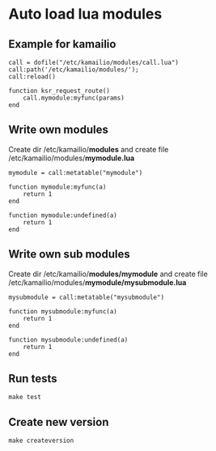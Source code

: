 # Auto load lua modules
## Example for kamailio
```
call = dofile("/etc/kamailio/modules/call.lua")
call:path('/etc/kamailio/modules/');
call:reload()

function ksr_request_route()
    call.mymodule:myfunc(params)
end
```

## Write own modules
Create dir /etc/kamailio/**modules** and create file /etc/kamailio/modules/**mymodule.lua**
```
mymodule = call:metatable("mymodule")

function mymodule:myfunc(a)
    return 1
end

function mymodule:undefined(a)
    return 1
end
```

## Write own sub modules
Create dir /etc/kamailio/**modules/mymodule** and create file /etc/kamailio/modules/**mymodule/mysubmodule.lua**
```
mysubmodule = call:metatable("mysubmodule")

function mysubmodule:myfunc(a)
    return 1
end

function mysubmodule:undefined(a)
    return 1
end
```

## Run tests
```
make test
```

## Create new version
```
make createversion
```
